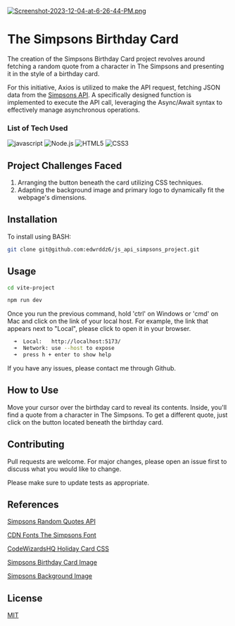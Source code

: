 [![Screenshot-2023-12-04-at-6-26-44-PM.png](https://i.postimg.cc/6py6rkZ8/Screenshot-2023-12-04-at-6-26-44-PM.png)](https://postimg.cc/gxbPdBNp)

# The Simpsons Birthday Card

The creation of the Simpsons Birthday Card project revolves around fetching a random quote from a character in The Simpsons and presenting it in the style of a birthday card.

For this initiative, Axios is utilized to make the API request, fetching JSON data from the [Simpsons API](https://thesimpsonsquoteapi.glitch.me/). A specifically designed function is implemented to execute the API call, leveraging the Async/Await syntax to effectively manage asynchronous operations.

### List of Tech Used

![javascript](https://img.shields.io/badge/JavaScript-F7DF1E?style=for-the-badge&logo=javascript&logoColor=black)
![Node.js](https://img.shields.io/badge/Node.js-43853D?style=for-the-badge&logo=node.js&logoColor=white)
![HTML5](https://img.shields.io/badge/HTML5-E34F26?style=for-the-badge&logo=html5&logoColor=white)
![CSS3](https://img.shields.io/badge/CSS3-1572B6?style=for-the-badge&logo=css3&logoColor=white)

## Project Challenges Faced
1. Arranging the button beneath the card utilizing CSS techniques.
2. Adapting the background image and primary logo to dynamically fit the webpage's dimensions.

## Installation

To install using BASH:

```bash
git clone git@github.com:edwrddz6/js_api_simpsons_project.git
```

## Usage

```bash
cd vite-project

npm run dev
```

Once you run the previous command, hold 'ctrl' on Windows or 'cmd' on Mac and click on the link of your local host. For example, the link that appears next to "Local", please click to open it in your browser.

```bash
  ➜  Local:   http://localhost:5173/
  ➜  Network: use --host to expose
  ➜  press h + enter to show help
```

If you have any issues, please contact me through Github.

## How to Use

Move your cursor over the birthday card to reveal its contents. Inside, you'll find a quote from a character in The Simpsons. To get a different quote, just click on the button located beneath the birthday card.

## Contributing

Pull requests are welcome. For major changes, please open an issue first
to discuss what you would like to change.

Please make sure to update tests as appropriate.

## References

[Simpsons Random Quotes API](https://thesimpsonsquoteapi.glitch.me/)

[CDN Fonts The Simpsons Font](https://www.cdnfonts.com/homer-simpson-revised.font)

[CodeWizardsHQ Holiday Card CSS](https://www.codewizardshq.com/html-css-tutorial-holiday-card/)

[Simpsons Birthday Card Image](https://www.etsy.com/listing/1415163213/homer-simpson-printable-greeting-card?gpla=1&gao=1&&utm_source=google&utm_medium=cpc&utm_campaign=shopping_us_e-paper_and_party_supplies-paper-greeting_cards-other&utm_custom1=_k_CjwKCAiAjrarBhAWEiwA2qWdCFRTggGSE6zIilZOhAXU9x8JMxEqcx3wJiBzktNG1MJCFm07dA7IihoCFcMQAvD_BwE_k_&utm_content=go_12563207983_123128386241_507186785941_pla-314261241547_c__1415163213_556308834&utm_custom2=12563207983&gad_source=1&gclid=CjwKCAiAjrarBhAWEiwA2qWdCFRTggGSE6zIilZOhAXU9x8JMxEqcx3wJiBzktNG1MJCFm07dA7IihoCFcMQAvD_BwE)

[Simpsons Background Image](https://417arcades.com/wallpaper-clouds-figure-background-simpsons-art-begin131920x1200/)

## License

[MIT](https://choosealicense.com/licenses/mit/)
